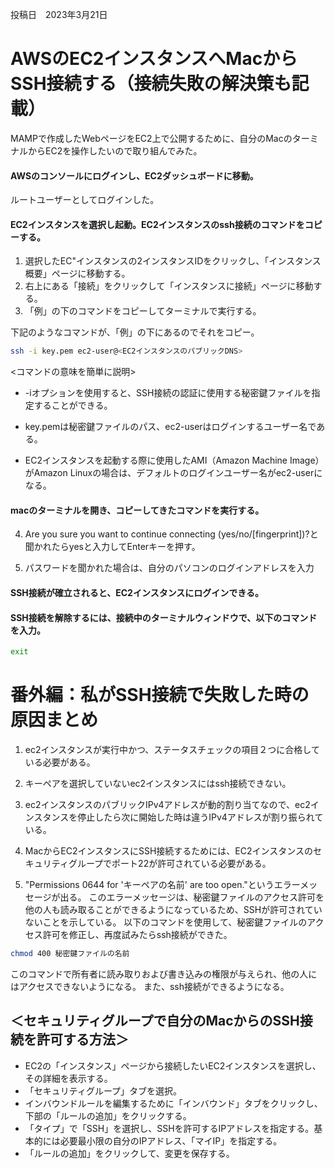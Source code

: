 投稿日　2023年3月21日
# AWSのEC2インスタンスへMacからSSH接続する（接続失敗の解決策も記載）

MAMPで作成したWebページをEC2上で公開するために、自分のMacのターミナルからEC2を操作したいので取り組んでみた。


#### AWSのコンソールにログインし、EC2ダッシュボードに移動。
ルートユーザーとしてログインした。
#### EC2インスタンスを選択し起動。EC2インスタンスのssh接続のコマンドをコピーする。

1. 選択したEC"インスタンスの2インスタンスIDをクリックし、「インスタンス概要」ページに移動する。
2. 右上にある「接続」をクリックして「インスタンスに接続」ページに移動する。
3. 「例」の下のコマンドをコピーしてターミナルで実行する。

下記のようなコマンドが、「例」の下にあるのでそれをコピー。

```bash
ssh -i key.pem ec2-user@<EC2インスタンスのパブリックDNS>
```

<コマンドの意味を簡単に説明>
- -iオプションを使用すると、SSH接続の認証に使用する秘密鍵ファイルを指定することができる。

- key.pemは秘密鍵ファイルのパス、ec2-userはログインするユーザー名である。

- EC2インスタンスを起動する際に使用したAMI（Amazon Machine Image）がAmazon Linuxの場合は、デフォルトのログインユーザー名がec2-userになる。

#### macのターミナルを開き、コピーしてきたコマンドを実行する。

4. Are you sure you want to continue connecting (yes/no/[fingerprint])?と聞かれたらyesと入力してEnterキーを押す。

5. パスワードを聞かれた場合は、自分のパソコンのログインアドレスを入力

#### SSH接続が確立されると、EC2インスタンスにログインできる。

#### SSH接続を解除するには、接続中のターミナルウィンドウで、以下のコマンドを入力。

```bash
exit
```



# 番外編：私がSSH接続で失敗した時の原因まとめ
1. ec2インスタンスが実行中かつ、ステータスチェックの項目２つに合格している必要がある。

2. キーペアを選択していないec2インスタンスにはssh接続できない。

3. ec2インスタンスのパブリックIPv4アドレスが動的割り当てなので、ec2インスタンスを停止したら次に開始した時は違うIPv4アドレスが割り振られている。

4. MacからEC2インスタンスにSSH接続するためには、EC2インスタンスのセキュリティグループでポート22が許可されている必要がある。

5. "Permissions 0644 for 'キーペアの名前' are too open."というエラーメッセージが出る。
このエラーメッセージは、秘密鍵ファイルのアクセス許可を他の人も読み取ることができるようになっているため、SSHが許可されていないことを示している。
以下のコマンドを使用して、秘密鍵ファイルのアクセス許可を修正し、再度試みたらssh接続ができた。

```bash
chmod 400 秘密鍵ファイルの名前
```

このコマンドで所有者に読み取りおよび書き込みの権限が与えられ、他の人にはアクセスできないようになる。
また、ssh接続ができるようになる。


## ＜セキュリティグループで自分のMacからのSSH接続を許可する方法＞
- EC2の「インスタンス」ページから接続したいEC2インスタンスを選択し、その詳細を表示する。
- 「セキュリティグループ」タブを選択。
- インバウンドルールを編集するために「インバウンド」タブをクリックし、下部の「ルールの追加」をクリックする。
- 「タイプ」で「SSH」を選択し、SSHを許可するIPアドレスを指定する。基本的には必要最小限の自分のIPアドレス、「マイIP」を指定する。
- 「ルールの追加」をクリックして、変更を保存する。

